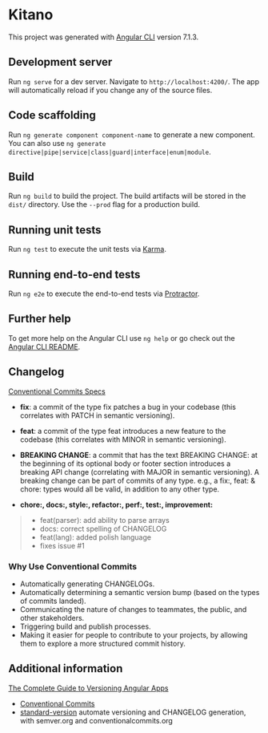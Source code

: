 # Kitano

This project was generated with [Angular CLI](https://github.com/angular/angular-cli) version 7.1.3.

## Development server

Run `ng serve` for a dev server. Navigate to `http://localhost:4200/`. The app will automatically reload if you change any of the source files.

## Code scaffolding

Run `ng generate component component-name` to generate a new component. You can also use `ng generate directive|pipe|service|class|guard|interface|enum|module`.

## Build

Run `ng build` to build the project. The build artifacts will be stored in the `dist/` directory. Use the `--prod` flag for a production build.

## Running unit tests

Run `ng test` to execute the unit tests via [Karma](https://karma-runner.github.io).

## Running end-to-end tests

Run `ng e2e` to execute the end-to-end tests via [Protractor](http://www.protractortest.org/).

## Further help

To get more help on the Angular CLI use `ng help` or go check out the [Angular CLI README](https://github.com/angular/angular-cli/blob/master/README.md).

## Changelog
[Conventional Commits Specs](https://www.conventionalcommits.org/en/v1.0.0-beta.2/#specification)

+ **fix**: a commit of the type fix patches a bug in your codebase (this correlates with PATCH in semantic versioning).

+ **feat**: a commit of the type feat introduces a new feature to the codebase (this correlates with MINOR in semantic versioning).

+ **BREAKING CHANGE**: a commit that has the text BREAKING CHANGE: at the beginning of its optional body or footer section introduces a breaking API change (correlating with MAJOR in semantic versioning). A breaking change can be part of commits of any type. e.g., a fix:, feat: & chore: types would all be valid, in addition to any other type.

+ **chore:, docs:, style:, refactor:, perf:, test:, improvement:**

> + feat(parser): add ability to parse arrays
> + docs: correct spelling of CHANGELOG
> + feat(lang): added polish language
> + fixes issue #1

### Why Use Conventional Commits

+ Automatically generating CHANGELOGs.
+ Automatically determining a semantic version bump (based on the types of commits landed).
+ Communicating the nature of changes to teammates, the public, and other stakeholders.
+ Triggering build and publish processes.
+ Making it easier for people to contribute to your projects, by allowing them to explore a more structured commit history.

## Additional information
[The Complete Guide to Versioning Angular Apps](https://christianlydemann.com/versioning-your-angular-app-automatically-with-standard-version/)
+ [Conventional Commits](https://www.conventionalcommits.org/en/v1.0.0-beta.2/)
+ [standard-version](https://github.com/conventional-changelog/standard-version)  automate versioning and CHANGELOG generation, with semver.org and conventionalcommits.org
